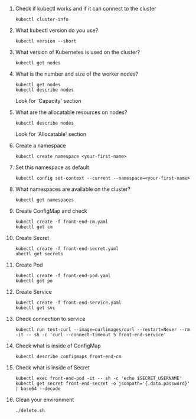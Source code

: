 1. Check if kubectl works and if it can connect to the cluster
    ```
    kubectl cluster-info
    ```
2. What kubectl version do you use?
    ```
    kubectl version --short
    ```
3. What version of Kubernetes is used on the cluster?
    ```
    kubectl get nodes
    ```
4. What is the number and size of the worker nodes?
    ```
    kubectl get nodes
    kubectl describe nodes
    ```
    Look for 'Capacity' section

5. What are the allocatable resources on nodes?
    ```
    kubectl describe nodes
    ```
    Look for 'Allocatable' section

6. Create a namespace

    ```
    kubectl create namespace <your-first-name>
    ```

7. Set this namespace as default

    ```
    kubectl config set-context --current --namespace=<your-first-name>
    ```

8. What namespaces are available on the cluster?
    ```
    kubectl get namespaces
    ```
9. Create ConfigMap and check
    ```
    kubectl create -f front-end-cm.yaml
    kubectl get cm
    ```
10. Create Secret
    ```
    kubectl create -f front-end-secret.yaml
    ubectl get secrets
    ```
11. Create Pod
    ```
    kubectl create -f front-end-pod.yaml
    kubectl get po
    ```
12. Create Service
    ```
    kubectl create -f front-end-service.yaml
    kubectl get svc
    ```
13. Check connection to service
    ```
    kubectl run test-curl --image=curlimages/curl --restart=Never --rm -it -- sh -c 'curl --connect-timeout 5 front-end-service'
    ```
14. Check what is inside of ConfigMap
    ```
    kubectl describe configmaps front-end-cm
    ```
15. Check what is inside of Secret
    ```
    kubectl exec front-end-pod -it -- sh -c 'echo $SECRET_USERNAME'
    kubectl get secret front-end-secret -o jsonpath='{.data.password}' | base64 --decode
    ```
16. Clean your environment
    ```
    ./delete.sh
    ```